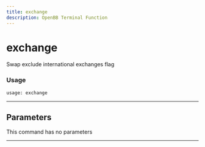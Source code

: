 ```yaml
---
title: exchange
description: OpenBB Terminal Function
---
```


# exchange

Swap exclude international exchanges flag

### Usage

```python
usage: exchange
```

---

## Parameters

This command has no parameters

---

